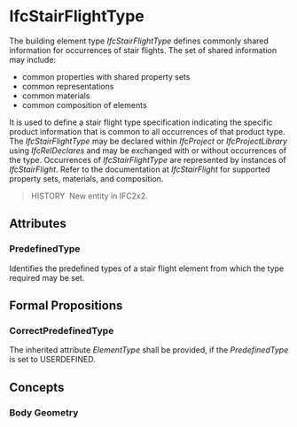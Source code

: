 # IfcStairFlightType

The building element type _IfcStairFlightType_ defines commonly shared information for occurrences of stair flights. The set of shared information may include:

* common properties with shared property sets
* common representations
* common materials
* common composition of elements

It is used to define a stair flight type specification indicating the specific product information that is common to all occurrences of that product type. The _IfcStairFlightType_ may be declared within _IfcProject_ or _IfcProjectLibrary_ using _IfcRelDeclares_ and may be exchanged with or without occurrences of the type. Occurrences of _IfcStairFlightType_ are represented by instances of _IfcStairFlight_. Refer to the documentation at _IfcStairFlight_ for supported property sets, materials, and composition.

> HISTORY&nbsp; New entity in IFC2x2.

## Attributes

### PredefinedType
Identifies the predefined types of a stair flight element from which the type required may be set.

## Formal Propositions

### CorrectPredefinedType
The inherited attribute _ElementType_ shall be provided, if the _PredefinedType_ is set to USERDEFINED.

## Concepts

### Body Geometry


